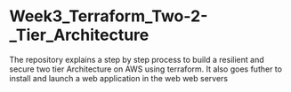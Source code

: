 # Week3_Terraform_Two-2-_Tier_Architecture
The repository explains a step by step process to build a resilient and secure two tier Architecture on AWS using terraform. It also goes futher to install and launch a web application in the web web servers 
